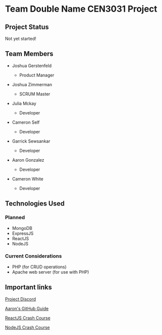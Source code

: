 # Team Double Name CEN3031 Project

## Project Status

Not yet started!

## Team Members

* Joshua Gerstenfeld
  * Product Manager

* Joshua Zimmerman
  * SCRUM Master

* Julia Mckay
  * Developer

* Cameron Self
  * Developer

* Garrick Sewsankar
  * Developer

* Aaron Gonzalez
  * Developer

* Cameron White
  * Developer

## Technologies Used

### Planned

* MongoDB
* ExpressJS
* ReactJS
* NodeJS

### Current Considerations

* PHP (for CRUD operations)
* Apache web server (for use with PHP)

## Important links

[Project Discord](https://discord.gg/9q7qJ8T "Discord")

[Aaron's GitHub Guide](https://cdn.discordapp.com/attachments/676921412933648425/677981813343518771/Github_Essentials.DOCX)

[ReactJS Crash Course](https://www.youtube.com/watch?v=sBws8MSXN7A)

[NodeJS Crash Course](https://www.youtube.com/watch?v=fBNz5xF-Kx4)
